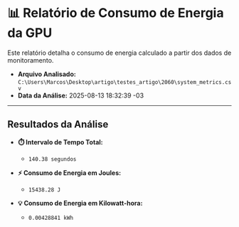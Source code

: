
# 📊 Relatório de Consumo de Energia da GPU

Este relatório detalha o consumo de energia calculado a partir dos dados de monitoramento.

- **Arquivo Analisado:** `C:\Users\Marcos\Desktop\artigo\testes_artigo\2060\system_metrics.csv`
- **Data da Análise:** 2025-08-13 18:32:39 -03

---

## Resultados da Análise

- **⏱️ Intervalo de Tempo Total:**
  - `140.38 segundos`

- **⚡ Consumo de Energia em Joules:**
  - `15438.28 J`

- **💡 Consumo de Energia em Kilowatt-hora:**
  - `0.00428841 kWh`

